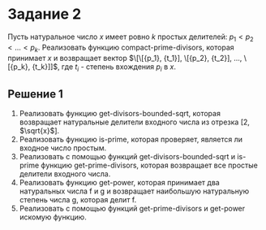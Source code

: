 # **Задание 2**
Пусть натуральное число $x$ имеет ровно $k$ простых делителей: ${p_1} < {p_2} < ... < {p_k}$. Реализовать функцию compact-prime-divisors, которая принимает $x$ и возвращает вектор $\[\[{p_1}, {t_1}], \[{p_2}, {t_2}], ..., \[{p_k}, {t_k}]]$, где ${t_i}$ - степень вхождения ${p_i}$ в $x$.

## **Решение 1**
1. Реализовать функцию get-divisors-bounded-sqrt, которая возвращает натуральные делители входного числа из отрезка \[2, $\sqrt{x}$].
2. Реализовать функцию is-prime, которая проверяет, является ли входное число простым.
3. Реализовать с помощью функций get-divisors-bounded-sqrt и is-prime функцию get-prime-divisors, которая возвращает все простые делители входного числа.
4. Реализовать функцию get-power, которая принимает два натуральных числа f и g и возвращает наибольшую натуральную степень числа g, которая делит f.
5. Реализовать с помощью функций get-prime-divisors и get-power искомую функцию.
